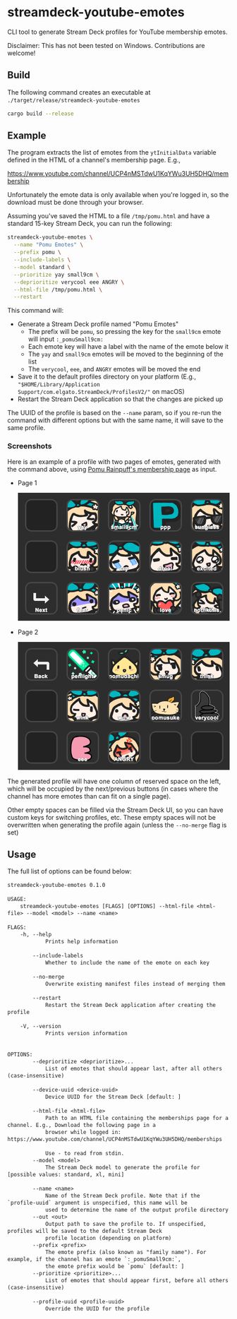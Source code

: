 # streamdeck-youtube-emotes

CLI tool to generate Stream Deck profiles for YouTube membership emotes.

Disclaimer: This has not been tested on Windows. Contributions are welcome!

## Build

The following command creates an executable at `./target/release/streamdeck-youtube-emotes`

```sh
cargo build --release
```

## Example

The program extracts the list of emotes from the `ytInitialData` variable
defined in the HTML of a channel's membership page. E.g.,

<https://www.youtube.com/channel/UCP4nMSTdwU1KqYWu3UH5DHQ/membership>

Unfortunately the emote data is only available when you're logged in, so the
download must be done through your browser.

Assuming you've saved the HTML to a file `/tmp/pomu.html` and have a standard
15-key Stream Deck, you can run the following:

```sh
streamdeck-youtube-emotes \
  --name "Pomu Emotes" \
  --prefix pomu \
  --include-labels \
  --model standard \
  --prioritize yay small9cm \
  --deprioritize verycool eee ANGRY \
  --html-file /tmp/pomu.html \
  --restart
```

This command will:

* Generate a Stream Deck profile named "Pomu Emotes"
  * The prefix will be `pomu`, so pressing the key for the `small9cm` emote
    will input `:_pomuSmall9cm:`
  * Each emote key will have a label with the name of the emote below it
  * The `yay` and `small9cm` emotes will be moved to the beginning of the list
  * The `verycool`, `eee`, and `ANGRY` emotes will be moved the end
* Save it to the default profiles directory on your platform
  (E.g., `"$HOME/Library/Application Support/com.elgato.StreamDeck/ProfilesV2/"`
  on macOS)
* Restart the Stream Deck application so that the changes are picked up

The UUID of the profile is based on the `--name` param, so if you re-run the
command with different options but with the same name, it will save to the same
profile.

### Screenshots

Here is an example of a profile with two pages of emotes, generated with the
command above, using [Pomu Rainpuff's membership page][Pomu] as input.

* Page 1

  ![Profile page 1](./docs/profile-page1.png)

* Page 2

  ![Profile page 2](./docs/profile-page2.png)

The generated profile will have one column of reserved space on the left, which
will be occupied by the next/previous buttons (in cases where the channel has
more emotes than can fit on a single page).

Other empty spaces can be filled via the Stream Deck UI, so you can have custom
keys for switching profiles, etc. These empty spaces will not be overwritten
when generating the profile again (unless the `--no-merge` flag is set)

[Pomu]: https://www.youtube.com/channel/UCP4nMSTdwU1KqYWu3UH5DHQ/membership

## Usage

The full list of options can be found below:

```
streamdeck-youtube-emotes 0.1.0

USAGE:
    streamdeck-youtube-emotes [FLAGS] [OPTIONS] --html-file <html-file> --model <model> --name <name>

FLAGS:
    -h, --help
            Prints help information

        --include-labels
            Whether to include the name of the emote on each key

        --no-merge
            Overwrite existing manifest files instead of merging them

        --restart
            Restart the Stream Deck application after creating the profile

    -V, --version
            Prints version information


OPTIONS:
        --deprioritize <deprioritize>...
            List of emotes that should appear last, after all others (case-insensitive)

        --device-uuid <device-uuid>
            Device UUID for the Stream Deck [default: ]

        --html-file <html-file>
            Path to an HTML file containing the memberships page for a channel. E.g., Download the following page in a
            browser while logged in: https://www.youtube.com/channel/UCP4nMSTdwU1KqYWu3UH5DHQ/memberships

            Use - to read from stdin.
        --model <model>
            The Stream Deck model to generate the profile for [possible values: standard, xl, mini]

        --name <name>
            Name of the Stream Deck profile. Note that if the `profile-uuid` argument is unspecified, this name will be
            used to determine the name of the output profile directory
        --out <out>
            Output path to save the profile to. If unspecified, profiles will be saved to the default Stream Deck
            profile location (depending on platform)
        --prefix <prefix>
            The emote prefix (also known as "family name"). For example, if the channel has an emote `:_pomuSmall9cm:`,
            the emote prefix would be `pomu` [default: ]
        --prioritize <prioritize>...
            List of emotes that should appear first, before all others (case-insensitive)

        --profile-uuid <profile-uuid>
            Override the UUID for the profile
```

